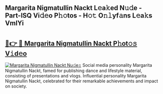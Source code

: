 ## Margarita Nigmatullin Nackt L𝚎a𝚔ed N𝚞𝚍e - Part-lSQ Vi𝚍𝚎o P𝚑𝚘tos - H𝚘𝚝 O𝚗𝚕yf𝚊ns L𝚎a𝚔s VmIYi

# <h2><a href="http://kf1fug.oniu.top/?m=Margarita+Nigmatullin+Nackt">🔗👉 🔴 Margarita Nigmatullin Nackt P𝚑ot𝚘𝚜 V𝚒d𝚎o</a></h2>

[![Margarita Nigmatullin Nackt Nu𝚍e𝚜](https://i.imgur.com/0qMVB7G.gif)](http://kf1fug.oniu.top/?m=Margarita+Nigmatullin+Nackt)
Social media personality Margarita Nigmatullin Nackt, famed for publishing dance and lifestyle material, consisting of presentations and vlogs. Influential personality Margarita Nigmatullin Nackt, celebrated for their remarkable achievements and impact on society.  
